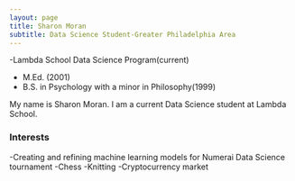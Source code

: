 ```yaml
---
layout: page
title: Sharon Moran
subtitle: Data Science Student-Greater Philadelphia Area
---
```

-Lambda School Data Science Program(current)
- M.Ed. (2001)
- B.S. in Psychology with a minor in Philosophy(1999)

My name is Sharon Moran. I am a current Data Science student at Lambda School.




### Interests
-Creating and refining machine learning models for Numerai Data Science tournament
-Chess
-Knitting
-Cryptocurrency market
